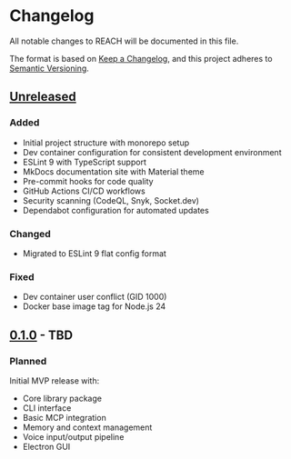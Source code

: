 # Changelog

All notable changes to REACH will be documented in this file.

The format is based on [Keep a Changelog](https://keepachangelog.com/en/1.0.0/),
and this project adheres to [Semantic Versioning](https://semver.org/spec/v2.0.0.html).

## [Unreleased]

### Added

- Initial project structure with monorepo setup
- Dev container configuration for consistent development environment
- ESLint 9 with TypeScript support
- MkDocs documentation site with Material theme
- Pre-commit hooks for code quality
- GitHub Actions CI/CD workflows
- Security scanning (CodeQL, Snyk, Socket.dev)
- Dependabot configuration for automated updates

### Changed

- Migrated to ESLint 9 flat config format

### Fixed

- Dev container user conflict (GID 1000)
- Docker base image tag for Node.js 24

## [0.1.0] - TBD

### Planned

Initial MVP release with:

- Core library package
- CLI interface
- Basic MCP integration
- Memory and context management
- Voice input/output pipeline
- Electron GUI

[Unreleased]: https://github.com/tydukes/reach/compare/v0.1.0...HEAD
[0.1.0]: https://github.com/tydukes/reach/releases/tag/v0.1.0
